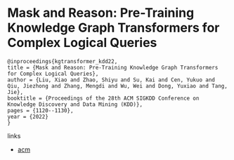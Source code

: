 # Mask and Reason: Pre-Training Knowledge Graph Transformers for Complex Logical Queries

```
@inproceedings{kgtransformer_kdd22,
title = {Mask and Reason: Pre-Training Knowledge Graph Transformers for Complex Logical Queries},
author = {Liu, Xiao and Zhao, Shiyu and Su, Kai and Cen, Yukuo and Qiu, Jiezhong and Zhang, Mengdi and Wu, Wei and Dong, Yuxiao and Tang, Jie},
booktitle = {Proceedings of the 28th ACM SIGKDD Conference on Knowledge Discovery and Data Mining (KDD)},
pages = {1120--1130},
year = {2022}
}
```

links
- [acm](https://dl.acm.org/doi/10.1145/3534678.3539472)
